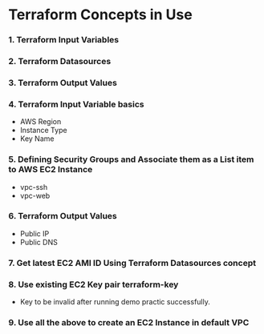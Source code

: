 # Terraform Concepts in Use

### 1. Terraform Input Variables
### 2. Terraform Datasources
### 3. Terraform Output Values

### 4. Terraform Input Variable basics
-    AWS Region
-    Instance Type
-    Key Name
### 5. Defining Security Groups and Associate them as a List item to AWS EC2 Instance
-    vpc-ssh
-    vpc-web
### 6. Terraform Output Values
-    Public IP
-    Public DNS
### 7. Get latest EC2 AMI ID Using Terraform Datasources concept
### 8. Use existing EC2 Key pair terraform-key
- Key to be invalid after running demo practic successfully.

### 9. Use all the above to create an EC2 Instance in default VPC
